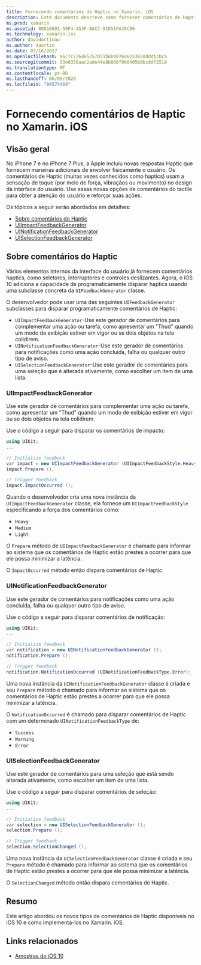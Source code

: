 ```yaml
---
title: Fornecendo comentários de Haptic no Xamarin. iOS
description: Este documento descreve como fornecer comentários de Haptic em um aplicativo Xamarin. iOS. Ele discute UIImpactFeedbackGenerator, UINotificationFeedbackGenerator e UISelectionFeedbackGenerator.
ms.prod: xamarin
ms.assetid: 888106D1-58F4-453F-BACC-91D51FA39C80
ms.technology: xamarin-ios
author: davidortinau
ms.author: daortin
ms.date: 03/16/2017
ms.openlocfilehash: 86c7c726465257d71b6b407686153650dddbcbca
ms.sourcegitcommit: 93e6358aac2ade44e8b800f066405b8bc8df2510
ms.translationtype: MT
ms.contentlocale: pt-BR
ms.lasthandoff: 06/09/2020
ms.locfileid: "84574464"
---
```

# <a name="providing-haptic-feedback-in-xamarinios"></a>Fornecendo comentários de Haptic no Xamarin. iOS

<a name="Overview"></a>

## <a name="overview"></a>Visão geral

No iPhone 7 e no iPhone 7 Plus, a Apple incluiu novas respostas Haptic que fornecem maneiras adicionais de envolver fisicamente o usuário. Os comentários de Haptic (muitas vezes conhecidos como haptics) usam a sensação de toque (por meio de força, vibraçãos ou movimento) no design da interface do usuário. Use essas novas opções de comentários do tactile para obter a atenção do usuário e reforçar suas ações.

Os tópicos a seguir serão abordados em detalhes:

- [Sobre comentários do Haptic](#About-Haptic-Feedback)
- [UIImpactFeedbackGenerator](#UIImpactFeedbackGenerator)
- [UINotificationFeedbackGenerator](#UINotificationFeedbackGenerator)
- [UISelectionFeedbackGenerator](#UISelectionFeedbackGenerator)

<a name="About-Haptic-Feedback"></a>

## <a name="about-haptic-feedback"></a>Sobre comentários do Haptic

Vários elementos internos da interface do usuário já fornecem comentários haptics, como seletores, interruptores e controles deslizantes. Agora, o iOS 10 adiciona a capacidade de programaticamente disparar haptics usando uma subclasse concreta da `UIFeedbackGenerator` classe.

O desenvolvedor pode usar uma das seguintes `UIFeedbackGenerator` subclasses para disparar programaticamente comentários de Haptic:

- `UIImpactFeedbackGenerator`-Use este gerador de comentários para complementar uma ação ou tarefa, como apresentar um "Thud" quando um modo de exibição estiver em vigor ou se dois objetos na tela colidirem.
- `UINotificationFeedbackGenerator`-Use este gerador de comentários para notificações como uma ação concluída, falha ou qualquer outro tipo de aviso.
- `UISelectionFeedbackGenerator`-Use este gerador de comentários para uma seleção que é alterada ativamente, como escolher um item de uma lista.

<a name="UIImpactFeedbackGenerator"></a>

### <a name="uiimpactfeedbackgenerator"></a>UIImpactFeedbackGenerator

Use este gerador de comentários para complementar uma ação ou tarefa, como apresentar um "Thud" quando um modo de exibição estiver em vigor ou se dois objetos na tela colidirem.

Use o código a seguir para disparar os comentários de impacto:

```csharp
using UIKit;
...

// Initialize feedback
var impact = new UIImpactFeedbackGenerator (UIImpactFeedbackStyle.Heavy);
impact.Prepare ();

// Trigger feedback
impact.ImpactOccurred ();
```

Quando o desenvolvedor cria uma nova instância da `UIImpactFeedbackGenerator` classe, ela fornece um `UIImpactFeedbackStyle` especificando a força dos comentários como:

- `Heavy`
- `Medium`
- `Light`

O `Prepare` método de `UIImpactFeedbackGenerator` é chamado para informar ao sistema que os comentários de Haptic estão prestes a ocorrer para que ele possa minimizar a latência.

O `ImpactOccurred` método então dispara comentários de Haptic.

<a name="UINotificationFeedbackGenerator"></a>

### <a name="uinotificationfeedbackgenerator"></a>UINotificationFeedbackGenerator

Use este gerador de comentários para notificações como uma ação concluída, falha ou qualquer outro tipo de aviso.

Use o código a seguir para disparar comentários de notificação:

```csharp
using UIKit;
...

// Initialize feedback
var notification = new UINotificationFeedbackGenerator ();
notification.Prepare ();

// Trigger feedback
notification.NotificationOccurred (UINotificationFeedbackType.Error);
```

Uma nova instância da `UINotificationFeedbackGenerator` classe é criada e seu `Prepare` método é chamado para informar ao sistema que os comentários de Haptic estão prestes a ocorrer para que ele possa minimizar a latência.

O `NotificationOccurred` é chamado para disparar comentários de Haptic com um determinado `UINotificationFeedbackType` de:

- `Success`
- `Warning`
- `Error`

<a name="UISelectionFeedbackGenerator"></a>

### <a name="uiselectionfeedbackgenerator"></a>UISelectionFeedbackGenerator

Use este gerador de comentários para uma seleção que está sendo alterada ativamente, como escolher um item de uma lista.

Use o código a seguir para disparar comentários de seleção:

```csharp
using UIKit;
...

// Initialize feedback
var selection = new UISelectionFeedbackGenerator ();
selection.Prepare ();

// Trigger feedback
selection.SelectionChanged ();
```

Uma nova instância da `UISelectionFeedbackGenerator` classe é criada e seu `Prepare` método é chamado para informar ao sistema que os comentários de Haptic estão prestes a ocorrer para que ele possa minimizar a latência.

O `SelectionChanged` método então dispara comentários de Haptic.

## <a name="summary"></a>Resumo

Este artigo abordou os novos tipos de comentários de Haptic disponíveis no iOS 10 e como implementá-los no Xamarin. iOS.

## <a name="related-links"></a>Links relacionados

- [Amostras do iOS 10](https://docs.microsoft.com/samples/browse/?products=xamarin&term=Xamarin.iOS+iOS10)
